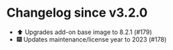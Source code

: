 # Changelog since v3.2.0
- ⬆️ Upgrades add-on base image to 8.2.1 (#179) 
- 🎆 Updates maintenance/license year to 2023 (#178) 
